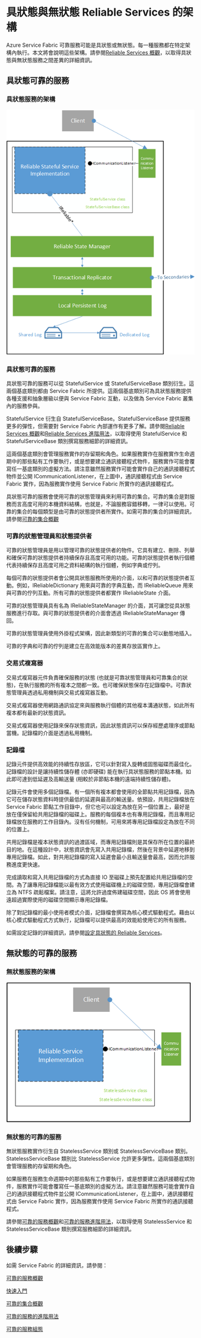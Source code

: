 <properties
   pageTitle="可靠的服務架構 | Microsoft Azure"
   description="具狀態與無狀態之 Reliable Services 架構概觀"
   services="service-fabric"
   documentationCenter=".net"
   authors="AlanWarwick"
   manager="timlt"
   editor="vturecek"/>

<tags
   ms.service="Service-Fabric"
   ms.devlang="dotnet"
   ms.topic="article"
   ms.tgt_pltfrm="NA"
   ms.workload="NA"
   ms.date="03/30/2016"
   ms.author="alanwar"/>

# 具狀態與無狀態 Reliable Services 的架構

Azure Service Fabric 可靠服務可能是具狀態或無狀態。每一種服務都在特定架構內執行。本文將會說明這些架構。請參閱[Reliable Services 概觀](service-fabric-reliable-services-introduction.md)，以取得具狀態與無狀態服務之間差異的詳細資訊。

## 具狀態可靠的服務

### 具狀態服務的架構
![具狀態服務的架構圖](./media/service-fabric-reliable-services-platform-architecture/reliable-stateful-service-architecture.png)

### 具狀態可靠的服務

具狀態可靠的服務可以從 StatefulService 或 StatefulServiceBase 類別衍生。這兩個基底類別都由 Service Fabric 所提供。這兩個基底類別可為具狀態服務提供各種支援和抽象層級以便與 Service Fabric 互動，以及做為 Service Fabric 叢集內的服務參與。

StatefulService 衍生自 StatefulServiceBase。StatefulServiceBase 提供服務更多的彈性，但需要對 Service Fabric 內部運作有更多了解。請參閱[Reliable Services 概觀](service-fabric-reliable-services-introduction.md)和[Reliable Services 進階用法](service-fabric-reliable-services-advanced-usage.md)，以取得使用 StatefulService 和 StatefulServiceBase 類別撰寫服務細節的詳細資訊。

這兩個基底類別會管理服務實作的存留期和角色。如果服務實作在服務實作生命週期中的那些點有工作要執行，或是想要建立通訊接聽程式物件，服務實作可能會覆寫任一基底類別的虛擬方法。請注意雖然服務實作可能會實作自己的通訊接聽程式物件並公開 ICommunicationListener，在上圖中，通訊接聽程式由 Service Fabric 實作，因為服務實作使用 Service Fabric 所實作的通訊接聽程式。

具狀態可靠的服務會使用可靠的狀態管理員來利用可靠的集合。可靠的集合是對服務而言高度可用的本機資料結構，也就是，不論服務容錯移轉，一律可以使用。可靠的集合的每個類型是由可靠的狀態提供者所實作。如需可靠的集合的詳細資訊，請參閱[可靠的集合概觀](service-fabric-reliable-services-reliable-collections.md)

### 可靠的狀態管理員和狀態提供者

可靠的狀態管理員是用以管理可靠的狀態提供者的物件。它具有建立、刪除、列舉和確保可靠的狀態提供者持續保存且高度可用的功能。可靠的狀態提供者執行個體代表持續保存且高度可用之資料結構的執行個體，例如字典或佇列。

每個可靠的狀態提供者會公開具狀態服務所使用的介面，以和可靠的狀態提供者互動。例如，IReliableDictionary 用來與可靠的字典互動，而 IReliableQueue 用來與可靠的佇列互動。所有可靠的狀態提供者都實作 IReliableState 介面。

可靠的狀態管理員具有名為 IReliableStateManager 的介面，其可讓您從具狀態服務進行存取。與可靠的狀態提供者的介面會透過 IReliableStateManager 傳回。

可靠的狀態管理員使用外掛程式架構，因此新類型的可靠的集合可以動態地插入。

可靠的字典和可靠的佇列是建立在高效能版本的差異存放區實作上。

### 交易式複寫器

交易式複寫器元件負責確保服務的狀態 (也就是可靠狀態管理員和可靠集合的狀態)，在執行服務的所有複本之間都一致。也可確保狀態保存在記錄檔中。可靠狀態管理員透過私用機制與交易式複寫器互動。

交易式複寫器使用網路通訊協定來與服務執行個體的其他複本溝通狀態，如此所有複本都有最新的狀態資訊。

交易式複寫器使用記錄來保存狀態資訊，因此狀態資訊可以保存經歷處理序或節點當機。記錄檔的介面是透過私用機制。

### 記錄檔

記錄元件提供高效能的持續性存放區，它可以針對寫入旋轉或固態磁碟而最佳化。記錄檔的設計是讓持續性儲存體 (亦即硬碟) 能在執行具狀態服務的節點本機。如此即可達到低延遲及高輸送量 (相較於非節點本機的遠端持續性儲存體)。

記錄元件會使用多個記錄檔。有一個所有複本都會使用的全節點共用記錄檔，因為它可在儲存狀態資料時提供最低的延遲與最高的輸送量。依預設，共用記錄檔放在 Service Fabric 節點工作目錄中，但它也可以設定為放在另一個位置上，最好是放在僅保留給共用記錄檔的磁碟上。服務的每個複本也有專用記錄檔，而且專用記錄檔放在服務的工作目錄內。沒有任何機制，可用來將專用記錄檔設定為放在不同的位置上。

共用記錄檔是複本狀態資訊的過渡區域，而專用記錄檔則是其保存所在位置的最終目的地。在這種設計中，狀態資訊會先寫入共用記錄檔，然後在背景中延遲地移到專用記錄檔。如此，對共用記錄檔的寫入延遲會最小且輸送量會最高，因而允許服務進度更快速。

完成讀取和寫入共用記錄檔的方式為直接 IO 至磁碟上預先配置給共用記錄檔的空間。為了讓專用記錄檔能以最有效方式使用磁碟機上的磁碟空間，專用記錄檔會建立為 NTFS 疏鬆檔案。請注意，這將允許過度佈建磁碟空間，因此 OS 將會使用遠超過實際使用的磁碟空間顯示專用記錄檔。

除了對記錄檔的最小使用者模式介面，記錄檔會撰寫為核心模式驅動程式。藉由以核心模式驅動程式方式執行，記錄檔可以提供最高的效能給使用它的所有服務。

如需設定記錄的詳細資訊，請參閱[設定具狀態的 Reliable Services](service-fabric-reliable-services-configuration.md)。

## 無狀態的可靠的服務

### 無狀態服務的架構
![無狀態服務的架構圖](./media/service-fabric-reliable-services-platform-architecture/reliable-stateless-service-architecture.png)

### 無狀態的可靠的服務

無狀態服務實作衍生自 StatelessService 類別或 StatelessServiceBase 類別。StatelessServiceBase 類別比 StatelessService 允許更多彈性。這兩個基底類別會管理服務的存留期和角色。

如果服務在服務生命週期中的那些點有工作要執行，或是想要建立通訊接聽程式物件，服務實作可能會覆寫任一基底類別的虛擬方法。請注意雖然服務可能會實作自己的通訊接聽程式物件並公開 ICommunicationListener，在上圖中，通訊接聽程式由 Service Fabric 實作，因為服務實作使用 Service Fabric 所實作的通訊接聽程式。

請參閱[可靠的服務概觀](service-fabric-reliable-services-introduction.md)和[可靠的服務進階用法](service-fabric-reliable-services-advanced-usage.md)，以取得使用 StatelessService 和 StatelessServiceBase 類別撰寫服務細節的詳細資訊。

<!--Every topic should have next steps and links to the next logical set of content to keep the customer engaged-->
## 後續步驟

如需 Service Fabric 的詳細資訊，請參閱：

[可靠的服務概觀](service-fabric-reliable-services-introduction.md)

[快速入門](service-fabric-reliable-services-quick-start.md)

[可靠的集合概觀](service-fabric-reliable-services-reliable-collections.md)

[可靠的服務的進階用法](service-fabric-reliable-services-advanced-usage.md)

[可靠的服務組態](service-fabric-reliable-services-configuration.md)

<!---HONumber=AcomDC_0406_2016-->